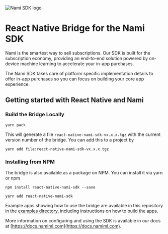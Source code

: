 ![Nami SDK logo](https://nami-brand.s3.amazonaws.com/images/Nami.SDK.RGB.Color.120x120.png)

# React Native Bridge for the Nami SDK

Nami is the smartest way to sell subscriptions.  Our SDK is built for the subscription economy, providing an end-to-end solution powered by on-device machine learning to accelerate your in-app purchases.

The Nami SDK takes care of platform specific implementation details to offer in-app purchases so you can focus on building your core app experience.

## Getting started with React Native and Nami

### Build the Bridge Locally

```
yarn pack
```

This will generate a file `react-native-nami-sdk-vx.x.x.tgz` with the current version number of the bridge.   You can add this to a project by

```
yarn add file:react-native-nami-sdk-vx.x.x.tgz
```

### Installing from NPM

The bridge is also available as a package on NPM.  You can install it via yarn or npm

```
npm install react-native-nami-sdk --save
```

```
yarn add react-native-nami-sdk
```

Example apps showing how to use the bridge are available in this repository in the [examples directory](https://github.com/namiml/react-native-nami-sdk/tree/master/examples), including instructions on how to build the apps.

More information on configuring and using the SDK is available in our docs at [https://docs.namiml.com](https://docs.namiml.com).
